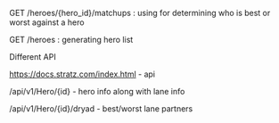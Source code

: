 GET /heroes/{hero_id}/matchups : using for determining who is best or worst against a hero

GET /heroes : generating hero list

Different API

https://docs.stratz.com/index.html - api

/api/v1/Hero/{id} - hero info along with lane info

/api/v1/Hero/{id}/dryad - best/worst lane partners